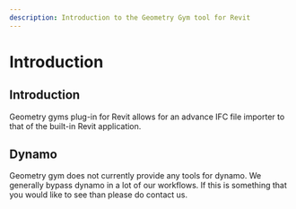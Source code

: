 ```yaml
---
description: Introduction to the Geometry Gym tool for Revit
---
```


# Introduction

## Introduction

Geometry gyms plug-in for Revit allows for an advance IFC file importer to that of the built-in Revit application. 



## Dynamo

Geometry gym does not currently provide any tools for dynamo. We generally bypass dynamo in a lot of our workflows. If this is something that you would like to see than please do contact us.  

